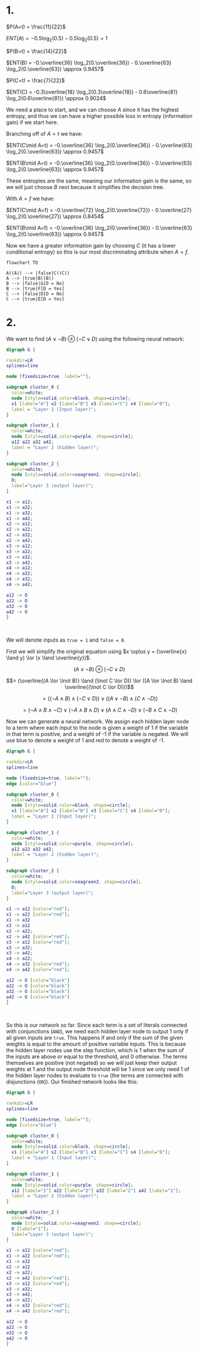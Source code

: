 # 1.

$P(A=t) = \frac{11}{22}$

$ENT(A) = -0.5\log_2(0.5) - 0.5\log_2(0.5) = 1$

$P(B=t) = \frac{14}{22}$

$ENT(B) = -0.\overline{36} \log_2(0.\overline{36}) - 0.\overline{63}
\log_2(0.\overline{63}) \approx 0.9457$

$P(C=t) = \frac{7}{22}$

$ENT(C) = -0.3\overline{18} \log_2(0.3\overline{18}) - 0.6\overline{81}
\log_2(0.6\overline{81}) \approx 0.9024$

We need a place to start, and we can choose $A$ since it has the highest
entropy, and thus we can have a higher possible loss in entropy (information
gain) if we start here.

Branching off of $A=t$ we have:

$ENT(C\mid A=t) = -0.\overline{36} \log_2(0.\overline{36}) - 0.\overline{63}
\log_2(0.\overline{63}) \approx 0.9457$

$ENT(B\mid A=t) = -0.\overline{36} \log_2(0.\overline{36}) - 0.\overline{63}
\log_2(0.\overline{63}) \approx 0.9457$

These entropies are the same, meaning our information gain is the same, so we
will just choose $B$ next because it simplifies the decision tree.

With $A=f$ we have:

$ENT(C\mid A=f) = -0.\overline{72} \log_2(0.\overline{72}) - 0.\overline{27}
\log_2(0.\overline{27}) \approx 0.8454$

$ENT(B\mid A=f) = -0.\overline{36} \log_2(0.\overline{36}) - 0.\overline{63}
\log_2(0.\overline{63}) \approx 0.9457$

Now we have a greater information gain by choosing $C$ (it has a lower
conditional entropy) so this is our most discriminating attribute when $A=f$.

```mermaid
flowchart TD

A((A)) --> |false|C((C))
A --> |true|B((B))
B --> |false|G[D = No]
B --> |true|F[D = Yes]
C --> |false|D[D = No]
C --> |true|E[D = Yes]
```

# 2.

We want to find $(A \lor \lnot B) \oplus (\lnot C \lor D)$ using the following
neural network:

```dot
digraph G {

rankdir=LR
splines=line

node [fixedsize=true, label=""];

subgraph cluster_0 {
  color=white;
  node [style=solid,color=black, shape=circle];
  x1 [label="A"] x2 [label="B"] x3 [label="C"] x4 [label="D"];
  label = "Layer 1 (Input layer)";
}

subgraph cluster_1 {
  color=white;
  node [style=solid,color=purple, shape=circle];
  a12 a22 a32 a42;
  label = "Layer 2 (hidden layer)";
}

subgraph cluster_2 {
  color=white;
  node [style=solid,color=seagreen2, shape=circle];
  O;
  label="Layer 3 (output layer)";
}

x1 -> a12;
x1 -> a22;
x1 -> a32;
x1 -> a42;
x2 -> a12;
x2 -> a22;
x2 -> a32;
x2 -> a42;
x3 -> a12;
x3 -> a22;
x3 -> a32;
x3 -> a42;
x4 -> a12;
x4 -> a22;
x4 -> a32;
x4 -> a42;

a12 -> O
a22 -> O
a32 -> O
a42 -> O
}
```

<br />

We will denote inputs as `true = 1` and `false = 0`.

First we will simplify the original equation using $x \oplus y = (\overline{x}
\land y) \lor (x \land \overline{y})$.

$$(A \lor \lnot B) \oplus (\lnot C \lor D)$$

$$= (\overline{(A \lor \lnot B)} \land (\lnot C \lor D)) \lor ((A \lor \lnot B)
\land \overline{(\lnot C \lor D)})$$

$$ = ((\lnot A \land B) \land (\lnot C \lor D)) \lor ((A \lor \lnot B) \land (C
\land \lnot D))$$

$$= (\lnot A \land B \land \lnot C) \lor (\lnot A \land B \land D) \lor (A \land
C \land \lnot D) \lor (\lnot B \land C \land \lnot D)$$

Now we can generate a neural network. We assign each hidden layer node to a term
where each input to the node is given a weight of 1 if the variable in that term
is positive, and a weight of -1 if the variable is negated. We will use blue to
denote a weight of 1 and red to denote a weight of -1.

```dot
digraph G {

rankdir=LR
splines=line

node [fixedsize=true, label=""];
edge [color="blue"]

subgraph cluster_0 {
  color=white;
  node [style=solid,color=black, shape=circle];
  x1 [label="A"] x2 [label="B"] x3 [label="C"] x4 [label="D"];
  label = "Layer 1 (Input layer)";
}

subgraph cluster_1 {
  color=white;
  node [style=solid,color=purple, shape=circle];
  a12 a22 a32 a42;
  label = "Layer 2 (hidden layer)";
}

subgraph cluster_2 {
  color=white;
  node [style=solid,color=seagreen2, shape=circle];
  O;
  label="Layer 3 (output layer)";
}

x1 -> a12 [color="red"];
x1 -> a22 [color="red"];
x1 -> a32
x2 -> a12
x2 -> a22;
x2 -> a42 [color="red"];
x3 -> a12 [color="red"];
x3 -> a32;
x3 -> a42;
x4 -> a22;
x4 -> a32 [color="red"];
x4 -> a42 [color="red"];

a12 -> O [color="black"]
a22 -> O [color="black"]
a32 -> O [color="black"]
a42 -> O [color="black"]
}
```

<br />

So this is our network so far. Since each term is a set of literals connected
with conjunctions (`AND`), we need each hidden layer node to output 1 only if
all given inputs are `true`. This happens if and only if the sum of the given
weights is equal to the amount of positive variable inputs. This is because the
hidden layer nodes use the step function, which is 1 when the sum of the inputs
are above or equal to the threshold, and 0 otherwise. The terms themselves are
positive (not negated) so we will just keep their output weights at 1 and the
output node threshold will be 1 since we only need 1 of the hidden layer nodes
to evaluate to `true` (the terms are connected with disjunctions (`OR`)). Our
finished network looks like this:

```dot
digraph G {

rankdir=LR
splines=line

node [fixedsize=true, label=""];
edge [color="blue"]

subgraph cluster_0 {
  color=white;
  node [style=solid,color=black, shape=circle];
  x1 [label="A"] x2 [label="B"] x3 [label="C"] x4 [label="D"];
  label = "Layer 1 (Input layer)";
}

subgraph cluster_1 {
  color=white;
  node [style=solid,color=purple, shape=circle];
  a12 [label="1"] a22 [label="2"] a32 [label="2"] a42 [label="1"];
  label = "Layer 2 (hidden layer)";
}

subgraph cluster_2 {
  color=white;
  node [style=solid,color=seagreen2, shape=circle];
  O [label="1"];
  label="Layer 3 (output layer)";
}

x1 -> a12 [color="red"];
x1 -> a22 [color="red"];
x1 -> a32
x2 -> a12
x2 -> a22;
x2 -> a42 [color="red"];
x3 -> a12 [color="red"];
x3 -> a32;
x3 -> a42;
x4 -> a22;
x4 -> a32 [color="red"];
x4 -> a42 [color="red"];

a12 -> O
a22 -> O
a32 -> O
a42 -> O
}
```

